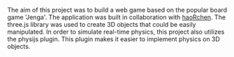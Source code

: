 The aim of this project was to build a web game based on the popular board game 'Jenga'. The application was built in collaboration with [haoRchen](https://github.com/haoRchen ). The three.js library was used to create 3D objects that could be easily manipulated. In order to simulate real-time physics, this project also utilizes the physijs plugin. This plugin makes it easier to implement physics on 3D objects.

